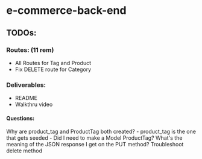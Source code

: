 # e-commerce-back-end

## TODOs:

### Routes: (11 rem)
- All Routes for Tag and Product
- Fix DELETE route for Category

### Deliverables:
- README
- Walkthru video

#### Questions:
Why are product_tag and ProductTag both created?
    - product_tag is the one that gets seeded
    - Did I need to make a Model ProductTag?
What's the meaning of the JSON response I get on the PUT method?
Troubleshoot delete method

